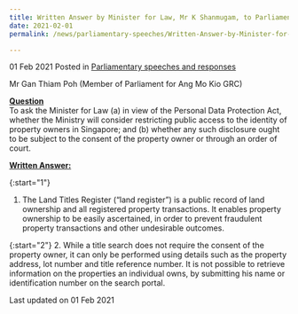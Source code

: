 ```yaml
---
title: Written Answer by Minister for Law, Mr K Shanmugam, to Parliamentary Question on Restricting Public Access to Identity of Property Owners in Singapore
date: 2021-02-01
permalink: /news/parliamentary-speeches/Written-Answer-by-Minister-for-Law-Mr-K-Shanmugam-to-PQ-on-Restricting-Public-Access-to-Identity-of-Property-Owners

---
```


01 Feb 2021 Posted in [Parliamentary speeches and responses](/news/parliamentary-speeches)

Mr Gan Thiam Poh (Member of Parliament for Ang Mo Kio GRC)

**<b><u>Question</u></b>**  
To ask the Minister for Law (a) in view of the Personal Data Protection Act, whether the Ministry will consider restricting public access to the identity of property owners in Singapore; and (b) whether any such disclosure ought to be subject to the consent of the property owner or through an order of court.

**<b><u>Written Answer:</u></b>**  

{:start="1"}
1.	 The Land Titles Register (“land register”) is a public record of land ownership and all registered property transactions. It enables property ownership to be easily ascertained, in order to prevent fraudulent property transactions and other undesirable outcomes.

{:start="2"}
2.	While a title search does not require the consent of the property owner, it can only be performed using details such as the property address, lot number and title reference number. It is not possible to retrieve information on the properties an individual owns, by submitting his name or identification number on the search portal.

<p class="right-side-updated">Last updated on 01 Feb 2021</p>
